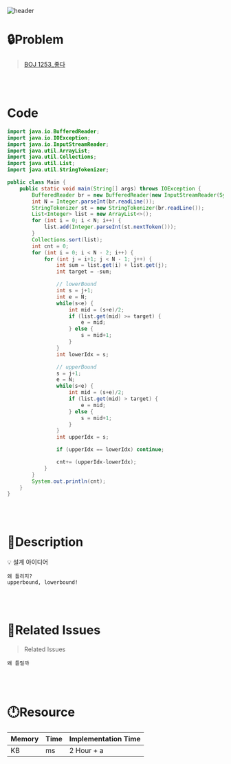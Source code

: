 ![header](https://capsule-render.vercel.app/api?type=waving&height=200&color=0:B2E6FF,100:FFB2D6&text=BOJ%201253&fontColor=FFFFFF&fontAlign=80&fontAlignY=35&fontSize=50)

# **🔒Problem**

> [BOJ 1253_좋다](https://www.acmicpc.net/problem/15824)

<br>
<br>

# **Code**

```java
import java.io.BufferedReader;
import java.io.IOException;
import java.io.InputStreamReader;
import java.util.ArrayList;
import java.util.Collections;
import java.util.List;
import java.util.StringTokenizer;

public class Main {
    public static void main(String[] args) throws IOException {
        BufferedReader br = new BufferedReader(new InputStreamReader(System.in));
        int N = Integer.parseInt(br.readLine());
        StringTokenizer st = new StringTokenizer(br.readLine());
        List<Integer> list = new ArrayList<>();
        for (int i = 0; i < N; i++) {
            list.add(Integer.parseInt(st.nextToken()));
        }
        Collections.sort(list);
        int cnt = 0;
        for (int i = 0; i < N - 2; i++) {
            for (int j = i+1; j < N - 1; j++) {
                int sum = list.get(i) + list.get(j);
                int target = -sum;

                // lowerBound
                int s = j+1;
                int e = N;
                while(s<e) {
                    int mid = (s+e)/2;
                    if (list.get(mid) >= target) {
                        e = mid;
                    } else {
                        s = mid+1;
                    }
                }
                int lowerIdx = s;

                // upperBound
                s = j+1;
                e = N;
                while(s<e) {
                    int mid = (s+e)/2;
                    if (list.get(mid) > target) {
                        e = mid;
                    } else {
                        s = mid+1;
                    }
                }
                int upperIdx = s;

                if (upperIdx == lowerIdx) continue;

                cnt+= (upperIdx-lowerIdx);
            }
        }
        System.out.println(cnt);
    }
}

```

<br>
<br>

# **🔑Description**


<aside>
💡 설계 아이디어
    
    왜 틀리지?
    upperbound, lowerbound!
    
</aside>

<br>
<br>

# **📑Related Issues**

> Related Issues
<aside>

    왜 틀릴까

</aside>

<br>
<br>

# **🕛Resource**

| Memory | Time  | Implementation Time |
| -- |-------|---------------------|
| KB | ms | 2 Hour + a |
